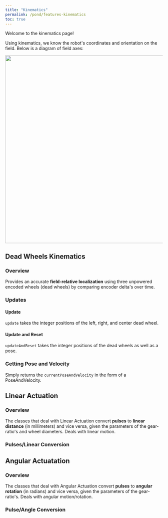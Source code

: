```yaml
---
title: "Kinematics"
permalink: /pond/features-kinematics
toc: true
---
```

Welcome to the kinematics page!

Using kinematics, we know the robot's coordinates and orientation on the field. Below is a diagram of field axes:

<img src="/images/pond/coordinate-system.jpg" width="600" style="display: block; margin: 0 auto;" />

## Dead Wheels Kinematics
### Overview
Provides an accurate **field-relative localization** using three unpowered encoded wheels (dead wheels) by comparing encoder delta's over time.

### Updates
#### Update
`update` takes the integer positions of the left, right, and center dead wheel.
#### Update and Reset
`updateAndReset` takes the integer positions of the dead wheels as well as a pose. 

### Getting Pose and Velocity
Simply returns the `currentPoseAndVelocity` in the form of a PoseAndVelocity.

## Linear Actuation

### Overview
The classes that deal with Linear Actuation convert **pulses** to **linear distance** (in millimeters) and vice versa, given the parameters of the gear-ratio's and wheel diameters. Deals with linear motion.

### Pulses/Linear Conversion

## Angular Actuatation

### Overview
The classes that deal with Angular Actuation convert **pulses** to **angular rotation** (in radians) and vice versa, given the parameters of the gear-ratio's. Deals with angular motion/rotation.

### Pulse/Angle Conversion
